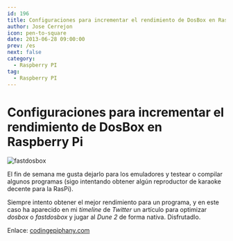 ```yaml
---
id: 196
title: Configuraciones para incrementar el rendimiento de DosBox en Raspberry Pi
author: Jose Cerrejon
icon: pen-to-square
date: 2013-06-28 09:00:00
prev: /es
next: false
category:
  - Raspberry PI
tag:
  - Raspberry PI
---
```


# Configuraciones para incrementar el rendimiento de DosBox en Raspberry Pi

![fastdosbox](/images/fastdosbox.jpg)

El fin de semana me gusta dejarlo para los emuladores y testear o compilar algunos programas (sigo intentando obtener algún reproductor de karaoke decente para la RasPi).

Siempre intento obtener el mejor rendimiento para un programa, y en este caso ha aparecido en mi *timeline* de *Twitter* un artículo para optimizar *dosbox* o *fastdosbox* y jugar al *Dune 2* de forma nativa. Disfrutadlo.

Enlace: [codingepiphany.com](http://www.codingepiphany.com/2013/06/27/some-configs-to-increase-dosbox-performance-on-raspberry-pi/)